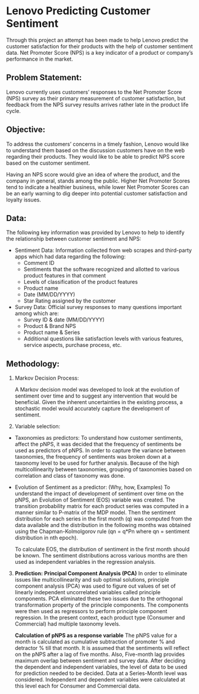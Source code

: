 # Lenovo Predicting Customer Sentiment

Through this project an attempt has been made to help Lenovo predict the customer satisfaction for their products with the help of customer sentiment data. Net Promoter Score (NPS) is a key indicator of a product or company’s performance in the market.

## **Problem Statement**: 
Lenovo currently uses customers’ responses to the Net Promoter Score (NPS) survey as their primary measurement of customer satisfaction, but feedback from the NPS survey results arrives rather late in the product life cycle. 

## **Objective**: 
To address the customers’ concerns in a timely fashion, Lenovo would like to understand them based on the discussion customers have on the web regarding their products. They would like to be able to predict NPS score based on the customer sentiment.

Having an NPS score would give an idea of where the product, and the company in general, stands among the public. Higher Net Promoter Scores tend to indicate a healthier business, while lower Net Promoter Scores can be an early warning to dig deeper into potential customer satisfaction and loyalty issues.

## **Data:**
The following key information was provided by Lenovo to help to identify the relationship between customer sentiment and NPS:
* Sentiment Data: Information collected from web scrapes and third-party apps which had data regarding the following:
	- Comment ID
	- Sentiments that the software recognized and allotted to various product features in that comment
	- Levels of classification of the product features
	- Product name
	- Date (MM/DD/YYYY)
	- Star Rating assigned by the customer
* Survey Data: Official survey responses to many questions important among which are:
	- Survey ID & date (MM/DD/YYYY)
	- Product & Brand NPS
	- Product name & Series
	- Additional questions like satisfaction levels with various features, service aspects, purchase process, etc.

## **Methodology:**

1. Markov Decision Process:

	A Markov decision model was developed to look at the evolution of sentiment over time and to suggest any intervention that would be beneficial.  Given the inherent uncertainties in the existing process, a stochastic model would accurately capture the development of sentiment.

2. Variable selection:

*	Taxonomies as predictors: 
	To understand how customer sentiments, affect the pNPS, it was decided that the frequency of sentiments be used as predictors of pNPS. In order to capture the variance between taxonomies, the frequency of sentiments was broken down at a taxonomy level to be used for further analysis. Because of the high multicollinearity between taxonomies, grouping of taxonomies based on correlation and class of taxonomy was done.

* Evolution of Sentiment as a predictor: (Why, how, Examples)
	To understand the impact of development of sentiment over time on the pNPS, an Evolution of Sentiment (EOS) variable was created. The transition probability matrix for each product series was computed in a manner similar to P-matrix of the MDP model. Then the sentiment distribution for each series in the first month (q) was computed from the data available and the distribution in the following months was obtained using the Chapman-Kolmolgorov rule (qn = q*Pn where qn = sentiment distribution in nth epoch).

	To calculate EOS, the distribution of sentiment in the first month should be known. The sentiment distributions across various months are then used as independent variables in the regression analysis.


3. **Prediction:**
	**Principal Component Analysis (PCA)**
	In order to eliminate issues like multicollinearity and sub optimal solutions, principle component analysis (PCA) was used to figure out values of set of linearly independent uncorrelated variables called principle components. PCA eliminated these two issues due to the orthogonal transformation property of the principle components. The components were then used as regressors to perform principle component regression. In the present context, each product type (Consumer and Commercial) had multiple taxonomy levels.



	**Calculation of pNPS as a response variable**
	The pNPS value for a month is calculated as cumulative subtraction of promoter % and detractor % till that month. It is assumed that the sentiments will reflect on the pNPS after a lag of five months. Also, Five-month lag provides maximum overlap between sentiment and survey data.
	After deciding the dependent and independent variables, the level of data to be used for prediction needed to be decided. Data at a Series-Month level was considered. Independent and dependent variables were calculated at this level each for Consumer and Commercial data.


